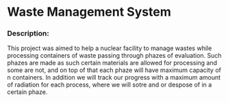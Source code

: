 <h1>Waste Management System</h1>

<h3>Description:</h3>
<p>This project was aimed to help a nuclear facility to manage wastes while processing containers of waste passing through phazes of evaluation. Such phazes are made as such certain materials are allowed for processing and some are not, and on top of that each phaze will have maximum capacity of n containers. In addition we will track our progress with a maximum amount of radiation for each process, where we will sotre and or despose of in a certain phaze.</p>

